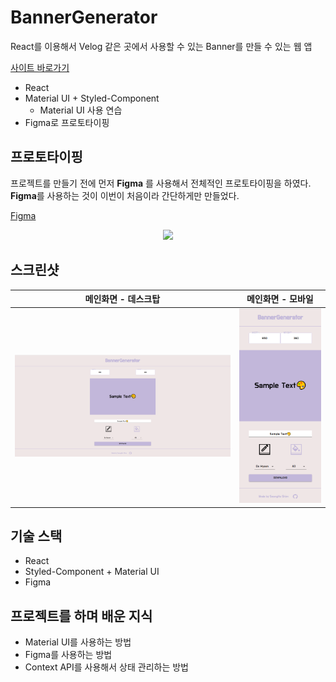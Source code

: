# BannerGenerator

React를 이용해서 Velog 같은 곳에서 사용할 수 있는 Banner를 만들 수 있는 웹 앱

[사이트 바로가기](https://bannergenerator.netlify.app/)

* React
* Material UI + Styled-Component
  * Material UI 사용 연습
* Figma로 프로토타이핑

## 프로토타이핑
프로젝트를 만들기 전에 먼저 **Figma** 를 사용해서 전체적인 프로토타이핑을 하였다. **Figma**를 사용하는 것이 이번이 처음이라 간단하게만 만들었다.

[Figma](https://www.figma.com/file/6Zw2wvZwwoxJipNAGP5FNr/Banner-Generator)

<p align="center"><img src="https://user-images.githubusercontent.com/71371075/120612394-1dd89500-c490-11eb-856e-22bdca660aea.png"></p>

## 스크린샷
|              메인화면 - 데스크탑          |              메인화면 - 모바일            |
| ---------------------------------------- | ---------------------------------------- |
| ![메인화면 - 데스크탑](./screenshot/main-desktop.png)| ![메인화면 - 모바일](./screenshot/main-mobile.png)|

## 기술 스택
* React
* Styled-Component + Material UI
* Figma

## 프로젝트를 하며 배운 지식
* Material UI를 사용하는 방법
* Figma를 사용하는 방법
* Context API를 사용해서 상태 관리하는 방법
